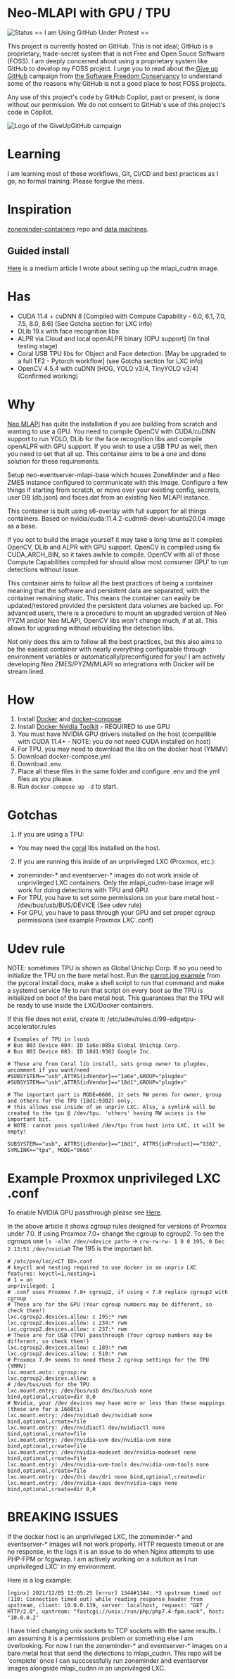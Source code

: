 # Neo-MLAPI with GPU / TPU
![Status](https://img.shields.io/badge/Status-BETA-orange)
== I am Using GitHub Under Protest ==

This project is currently hosted on GitHub.  This is not ideal; GitHub is a
proprietary, trade-secret system that is not Free and Open Souce Software
(FOSS).  I am deeply concerned about using a proprietary system like GitHub
to develop my FOSS project. I urge you to read about the
[Give up GitHub](https://GiveUpGitHub.org) campaign from
[the Software Freedom Conservancy](https://sfconservancy.org) to understand
some of the reasons why GitHub is not a good place to host FOSS projects.

Any use of this project's code by GitHub Copilot, past or present, is done
without our permission.  We do not consent to GitHub's use of this project's
code in Copilot.

![Logo of the GiveUpGitHub campaign](https://sfconservancy.org/img/GiveUpGitHub.png)


# Learning
I am learning most of these workflows, Git, CI/CD and best practices as I go, no formal training. Please forgive the mess.
# Inspiration
[zoneminder-containers](https://github.com/zoneminder-containers) repo and [data machines](https://github.com/baudneo/cuda_tensorflow_opencv).
## Guided install
[Here](https://medium.com/@baudneo/install-neo-mlapi-docker-image-9b8786488528) is a medium article I wrote about setting up the mlapi_cudnn image.
# Has
- CUDA 11.4 + cuDNN 8 [Compiled with Compute Capability - 6.0, 6.1, 7.0, 7.5, 8.0, 8.6] (See Gotcha section for LXC info)
- DLib 19.x with face recognition libs
- ALPR via Cloud and local openALPR binary [GPU support] (In final testing stage)
- Coral USB TPU libs for Object and Face detection. [May be upgraded to a full TF2 - Pytorch workflow] (see Gotcha section for LXC info)
- OpenCV 4.5.4 with cuDNN [HOG, YOLO v3/4, TinyYOLO v3/4] (Confirmed working)

# Why
[Neo MLAPI](https://github.com/baudneo/mlapi) has quite the installation if you are building from scratch and wanting to use a GPU.
You need to compile OpenCV with CUDA/cuDNN support to run YOLO, DLib for the face recognition libs and compile 
openALPR with GPU support. If you wish to use a USB TPU as well, then you need to set that all up.
This container aims to be a one and done solution for these requirements.

Setup neo-eventserver-mlapi-base which houses ZoneMinder and a Neo ZMES instance configured to communicate with this image.
Configure a few things if starting from scratch, or move over your existing config, secrets, user DB (db.json) and faces.dat
 from an existing Neo MLAPI instance.

This container is built using s6-overlay with full support for all things containers.
 Based on nvidia/cuda:11.4.2-cudnn8-devel-ubuntu20.04 image as a base. 

If you opt to build the image yourself it may take a long time as it compiles OpenCV, DLib and ALPR with GPU support. 
OpenCV is compiled using 6x CUDA_ARCH_BIN, so it takes awhile to compile. OpenCV with all of those Compute 
Capabilities compiled for should allow most consumer GPU' to run detections without issue.

This container aims to follow all the best practices of being a container meaning that the software and persistent
data are separated, with the container remaining static. This means the container can easily be updated/restored provided
the persistent data volumes are backed up. For advanced users, there is a procedure to mount an upgraded version of 
Neo PYZM and/or Neo MLAPI, OpenCV libs won't change much, if at all. This allows for upgrading without rebuilding the 
detection libs.

Not only does this aim to follow all the best practices, but this also aims to be
the easiest container with nearly everything configurable through environment variables
or automatically/preconfigured for you! I am actively developing Neo ZMES/PYZM/MLAPI so integrations with Docker will 
be stream lined.


# How

1. Install [Docker](https://docs.docker.com/get-docker/) and [docker-compose](https://docs.docker.com/compose/install/)
2. Install [Docker Nvidia Toolkit](https://github.com/NVIDIA/nvidia-docker) - REQUIRED to use GPU
3. You must have NVIDIA GPU drivers installed on the host (compatible with CUDA 11.4+ - NOTE: you do not need CUDA installed on host)
4. For TPU, you may need to download the libs on the docker host (YMMV)
5. Download docker-compose.yml
6. Download .env
7. Place all these files in the same folder and configure .env and the yml files as you please.
8. Run `docker-compose up -d` to start.

# Gotchas
1. If you are using a TPU:
- You may need the [coral](https://coral.ai/docs/accelerator/get-started/#runtime-on-linux) libs installed on the host. 

2. If you are running this inside of an unprivileged LXC (Proxmox, etc.):
- zoneminder-* and eventserver-* images do not work inside of unprivileged LXC containers. Only the mlapi_cudnn-base image will work for doing detections with TPU and GPU.
- For TPU, you have to set some permissions on your bare metal host - /dev/bus/usb/BUS/DEVICE (See udev rule)
- For GPU, you have to pass through your GPU and set proper cgroup permissions (see example Proxmox LXC .conf)
# Udev rule
NOTE: sometimes TPU is shown as Global Unichip Corp. If so you need to initialize the TPU on the bare metal host.
Run the [parrot.jpg example](https://coral.ai/docs/accelerator/get-started/#3-run-a-model-on-the-edge-tpu) from the pycoral install docs, make a shell script to run that command and make a systemd 
service file to run that script on every boot so the TPU is initialized on boot of the bare metal host. This guarantees 
that the TPU will be ready to use inside the LXC/Docker containers.

If this file does not exist, create it: /etc/udev/rules.d/99-edgetpu-accelerator.rules

```
# Examples of TPU in lsusb
# Bus 003 Device 004: ID 1a6e:089a Global Unichip Corp.
# Bus 003 Device 003: ID 18d1:9302 Google Inc.

# These are from Coral lib install, sets group owner to plugdev, uncomment if you want/need
#SUBSYSTEM=="usb",ATTRS{idVendor}=="1a6e",GROUP="plugdev"
#SUBSYSTEM=="usb",ATTRS{idVendor}=="18d1",GROUP="plugdev"

# The important part is MODE=0666, it sets RW perms for owner, group and others for the TPU (18d1:9302) only,
# this allows use inside of an unpriv LXC. Also, a symlink will be created to the tpu @ /dev/tpu. 'others' having RW access is the important bit.
# NOTE: cannot pass symlinked /dev/tpu from host into LXC, it will be empty!

SUBSYSTEM=="usb", ATTRS{idVendor}=="18d1", ATTRS{idProduct}=="9302", SYMLINK+="tpu", MODE="0666"
```
# Example Proxmox unprivileged LXC .conf 
To enable NVIDIA GPU passthrough please see [Here](https://www.passbe.com/2020/02/19/gpu-nvidia-passthrough-on-proxmox-lxc-container/).

In the above article it shows cgroup rules designed for versions of Proxmox under 7.0.
If using Proxmox 7.0+ change the cgroup to cgroup2.
To see the cgroups use `ls -alhn /dev/<device path>` -> `crw-rw-rw- 1 0 0 195, 0 Dec  2 13:51 /dev/nvidia0` The 195 is the important bit.
```
# /etc/pve/lxc/<CT ID>.conf
# keyctl and nesting required to use docker in an unpriv LXC
features: keyctl=1,nesting=1
# 1 = on
unprivileged: 1
# .conf uses Proxmox 7.0+ cgroup2, if using < 7.0 replace cgroup2 with cgroup
# These are for the GPU (Your cgroup numbers may be different, so check them!)
lxc.cgroup2.devices.allow: c 195:* rwm
lxc.cgroup2.devices.allow: c 234:* rwm
lxc.cgroup2.devices.allow: c 237:* rwm
# These are for USB (TPU) passthrough (Your cgroup numbers may be different, so check them!)
lxc.cgroup2.devices.allow: c 189:* rwm
lxc.cgroup2.devices.allow: c 510:* rwm
# Proxmox 7.0+ seems to need these 2 cgroup settings for the TPU (YMMV)
lxc.mount.auto: cgroup:rw
lxc.cgroup2.devices.allow: a
# /dev/bus/usb for the TPU
lxc.mount.entry: /dev/bus/usb dev/bus/usb none bind,optional,create=dir 0,0
# Nvidia, your /dev devices may have more or less than these mappings (these are for a 1660ti)
lxc.mount.entry: /dev/nvidia0 dev/nvidia0 none bind,optional,create=file
lxc.mount.entry: /dev/nvidiactl dev/nvidiactl none bind,optional,create=file
lxc.mount.entry: /dev/nvidia-uvm dev/nvidia-uvm none bind,optional,create=file
lxc.mount.entry: /dev/nvidia-modeset dev/nvidia-modeset none bind,optional,create=file
lxc.mount.entry: /dev/nvidia-uvm-tools dev/nvidia-uvm-tools none bind,optional,create=file
lxc.mount.entry: /dev/dri dev/dri none bind,optional,create=dir
lxc.mount.entry: /dev/nvidia-caps dev/nvidia-caps none bind,optional,create=dir 0,0
```

# BREAKING ISSUES
If the docker host is an unprivileged LXC, the zoneminder-* and eventserver-* images will not work properly. HTTP 
requests timeout or are no response, in the logs it is an issue to do when Nginx attempts to use PHP-FPM or fcgiwrap. 
I am actively working on a solution as I run unprivileged LXC' in my environment.

Here is a log example:
```
[nginx] 2021/12/05 13:05:25 [error] 1344#1344: *3 upstream timed out (110: Connection timed out) while reading response header from upstream, client: 10.0.0.139, server: localhost, request: "GET / HTTP/2.0", upstream: "fastcgi://unix:/run/php/php7.4-fpm.sock", host: "10.0.0.2"
 ```
I have tried changing unix sockets to TCP sockets with the same results. I am assuming it is a permissions problem 
or something else I am overlooking. For now I run the zoneminder-* and eventserver-* images on a bare metal host that 
send the detections to mlapi_cudnn. This repo will be 'complete' once I can succcessfully run zoneminder and eventserver images alongside mlapi_cudnn in an unprivileged LXC.
